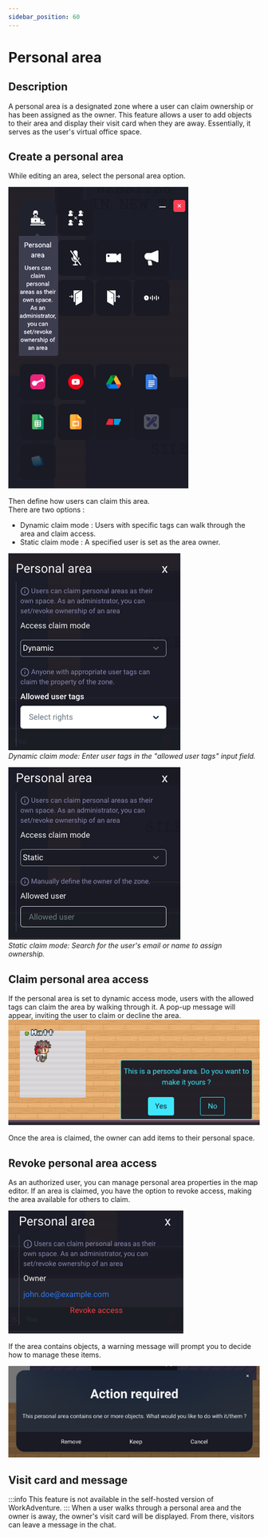 ```yaml
---
sidebar_position: 60
---
```


# Personal area

## Description

A personal area is a designated zone where a user can claim ownership or has been assigned as the owner. This feature allows a user to add objects to their area and display their visit card when they are away. Essentially, it serves as the user's virtual office space.

## Create a personal area

While editing an area, select the personal area option.

![](../../images/editor/personal-area/personal-area-1.png)

Then define how users can claim this area.<br/>
There are two options :

- Dynamic claim mode : Users with specific tags can walk through the area and claim access.
- Static claim mode : A specified user is set as the area owner.

![](../../images/editor/personal-area/personal-area-2.png)<br/>
_Dynamic claim mode: Enter user tags in the "allowed user tags" input field._

![](../../images/editor/personal-area/personal-area-3.png)<br/>
_Static claim mode: Search for the user's email or name to assign ownership._

## Claim personal area access

If the personal area is set to dynamic access mode, users with the allowed tags can claim the area by walking through it. A pop-up message will appear, inviting the user to claim or decline the area.<br/>
![](../../images/editor/personal-area/personal-area-4.png)<br/>

Once the area is claimed, the owner can add items to their personal space.

## Revoke personal area access

As an authorized user, you can manage personal area properties in the map editor. If an area is claimed, you have the option to revoke access, making the area available for others to claim.

![](../../images/editor/personal-area/personal-area-5.png)

If the area contains objects, a warning message will prompt you to decide how to manage these items.

![](../../images/editor/personal-area/personal-area-6.png)<br/>

## Visit card and message

:::info
This feature is not available in the self-hosted version of WorkAdventure.
:::
When a user walks through a personal area and the owner is away, the owner's visit card will be displayed. From there, visitors can leave a message in the chat.
